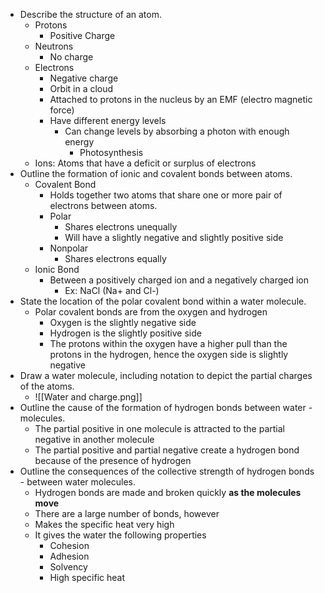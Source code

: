 - Describe the structure of an atom.
	- Protons
		- Positive Charge
	- Neutrons
		- No charge
	- Electrons
		- Negative charge
		- Orbit in a cloud
		- Attached to protons in the nucleus by an EMF (electro magnetic force)
		- Have different energy levels
			- Can change levels by absorbing a photon with enough energy
				- Photosynthesis
	- Ions: Atoms that have a deficit or surplus of electrons
- Outline the formation of ionic and covalent bonds between atoms.
	- Covalent Bond
		- Holds together two atoms that share one or more pair of electrons between atoms.
		- Polar
			- Shares electrons unequally
			- Will have a slightly negative and slightly positive side
		- Nonpolar
			- Shares electrons equally
	- Ionic Bond
		- Between a positively charged ion and a negatively charged ion
			- Ex: NaCl (Na+ and Cl-)
- State the location of the polar covalent bond within a water molecule.
	- Polar covalent bonds are from the oxygen and hydrogen
		- Oxygen is the slightly negative side
		- Hydrogen is the slightly positive side
		- The protons within the oxygen have a higher pull than the protons in the hydrogen, hence the oxygen side is slightly negative
- Draw a water molecule, including notation to depict the partial charges of the atoms. 
	- ![[Water and charge.png]]
- Outline the cause of the formation of hydrogen bonds between water - molecules.
	- The partial positive in one molecule is attracted to the partial negative in another molecule
	- The partial positive and partial negative create a hydrogen bond because of the presence of hydrogen
- Outline the consequences of the collective strength of hydrogen bonds - between water molecules. 
	- Hydrogen bonds are made and broken quickly **as the molecules move**
	- There are a large number of bonds, however
	- Makes the specific heat very high
	- It gives the water the following properties
		- Cohesion
		- Adhesion
		- Solvency
		- High specific heat
